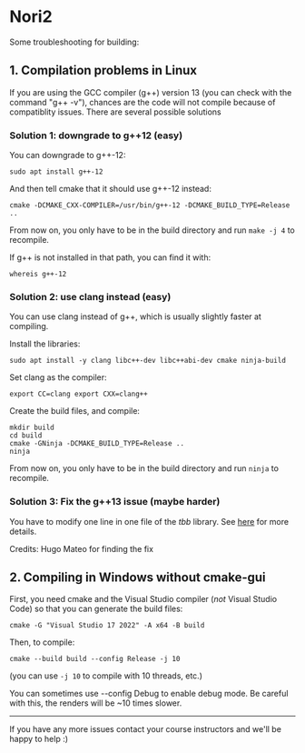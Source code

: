 # Nori2

Some troubleshooting for building:

## 1. Compilation problems in Linux

If you are using the GCC compiler (g++) version 13 (you can check with the command "g++ -v"), chances are the code will not compile because of compatiblity issues. There are several possible solutions

### Solution 1: downgrade to g++12 (easy)

You can downgrade to g++-12:

`sudo apt install g++-12`

And then tell cmake that it should use g++-12 instead:

`cmake -DCMAKE_CXX-COMPILER=/usr/bin/g++-12 -DCMAKE_BUILD_TYPE=Release ..`

From now on, you only have to be in the build directory and run `make -j 4` to recompile.

If g++ is not installed in that path, you can find it with:

`whereis g++-12`

### Solution 2: use clang instead (easy)

You can use clang instead of g++, which is usually slightly faster at compiling.

Install the libraries:

`sudo apt install -y clang libc++-dev libc++abi-dev cmake ninja-build`

Set clang as the compiler:

`export CC=clang export CXX=clang++`

Create the build files, and compile:

```
mkdir build
cd build
cmake -GNinja -DCMAKE_BUILD_TYPE=Release ..
ninja
```

From now on, you only have to be in the build directory and run `ninja` to recompile.

### Solution 3: Fix the g++13 issue (maybe harder)

You have to modify one line in one file of the _tbb_ library. See [here](https://discourse.mc-stan.org/t/cmdstan-installation-fails-on-linux-issue-with-tbb/31125/2) for more details.

Credits: Hugo Mateo for finding the fix

## 2. Compiling in Windows without cmake-gui

First, you need cmake and the Visual Studio compiler (_not_ Visual Studio Code) so that you can generate the build files:

```
cmake -G "Visual Studio 17 2022" -A x64 -B build
```

Then, to compile:

```
cmake --build build --config Release -j 10
```

(you can use `-j 10` to compile with 10 threads, etc.)

You can sometimes use --config Debug to enable debug mode. Be careful with this, the renders will be ~10 times slower.

---

If you have any more issues contact your course instructors and we'll be happy to help :)
